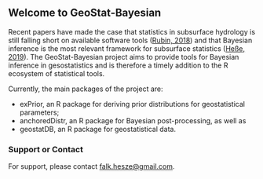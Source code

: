 ## Welcome to GeoStat-Bayesian

Recent papers have made the case that statistics in subsurface hydrology is still falling short on available software tools ([Rubin, 2018](https://www.hydrol-earth-syst-sci.net/22/5675/2018/)) and that Bayesian inference is the most relevant framework for subsurface statistics ([Heße, 2019](https://www.frontiersin.org/articles/10.3389/feart.2019.00118/full)). The GeoStat-Bayesian project aims to provide tools for Bayesian inference in gesostatistics and is therefore a timely addition to the R ecosystem of statistical tools.

Currently, the main packages of the project are:

-   exPrior, an R package for deriving prior distributions for geostatistical parameters;
-   anchoredDistr, an R package for Bayesian post-processing, as well as 
-   geostatDB, an R package for geostatistical data.


### Support or Contact

For support, please contact falk.hesze@gmail.com.
